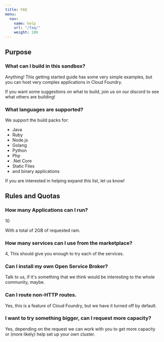 ```yaml
---
title: FAQ
menu:
  nav:
    name: help
    url: "/faq/"
    weight: 100
---
```


## Purpose

### What can I build in this sandbox?

Anything! This getting started guide has some very simple examples, but you can host very complex applications in Cloud Foundry.

If you want some suggestions on what to build, join us on our discord to see what others are building!

### What languages are supported?

We support the build packs for: 
 - Java
 - Ruby
 - Node.js
 - Golang
 - Python
 - Php
 - .Net Core
 - Static Files
 - and binary applications

 If you are interested in helping expand this list, let us know!

## Rules and Quotas

### How many Applications can I run?
10

With a total of 2GB of requested ram.

### How many services can I use from the marketplace?

4, This should give you enough to try each of the services.


### Can I install my own Open Service Broker? 

Talk to us, if it's something that we think would be interesting to the whole community, maybe.

### Can I route non-HTTP routes. 

Yes, this is a feature of Cloud Foundry, but we have it turned off by default.

### I want to try something bigger, can I request more capacity?

Yes, depending on the request we can work with you to get more capacity or (more likely) help set up your own cluster.

